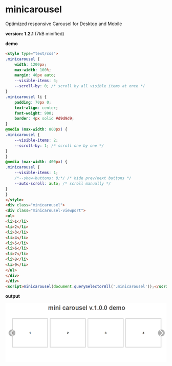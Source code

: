# minicarousel

Optimized responsive Carousel for Desktop and Mobile

**version: 1.2.1** (7kB minified)

**demo**

```html
<style type="text/css">
.minicarousel {
    width: 1200px;
    max-width: 100%;
    margin: 40px auto;
    --visible-items: 4;
    --scroll-by: 0; /* scroll by all visible items at once */
}
.minicarousel li {
    padding: 70px 0;
    text-align: center;
    font-weight: 900;
    border: 4px solid #d9d9d9;
}
@media (max-width: 800px) {
.minicarousel {
    --visible-items: 2;
    --scroll-by: 1; /* scroll one by one */
}
}
@media (max-width: 400px) {
.minicarousel {
    --visible-items: 1;
    /*--show-buttons: 0;*/ /* hide prev/next buttons */
    --auto-scroll: auto; /* scroll manually */
}
}
</style>
<div class="minicarousel">
<div class="minicarousel-viewport">
<ul>
<li>1</li>
<li>2</li>
<li>3</li>
<li>4</li>
<li>5</li>
<li>6</li>
<li>7</li>
<li>8</li>
<li>9</li>
</ul>
</div>
</div>
<script>minicarousel(document.querySelectorAll('.minicarousel'));</script>
```

**output**

![minicarousel demo](/minicarousel.gif)